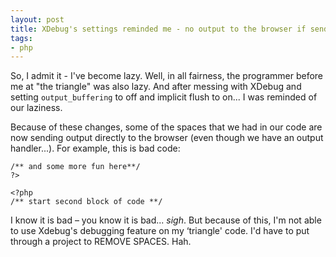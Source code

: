 ```yaml
---
layout: post
title: XDebug's settings reminded me - no output to the browser if sending headers
tags:
- php
---
```

So, I admit it - I've become lazy.  Well, in all fairness, the programmer before me at "the triangle" was also lazy.  And after messing with XDebug and setting `output_buffering` to off and implicit flush to on... I was reminded of our laziness.

Because of these changes, some of the spaces that we had in our code are now sending output directly to the browser (even though we have an output handler...).  For example, this is bad code:

    /** and some more fun here**/
    ?>
     
    <?php
    /** start second block of code **/

I know it is bad – you know it is bad... *sigh*. But because of this, I'm not able to use Xdebug's debugging feature on my ‘triangle' code. I'd have to put through a project to REMOVE SPACES. Hah.
